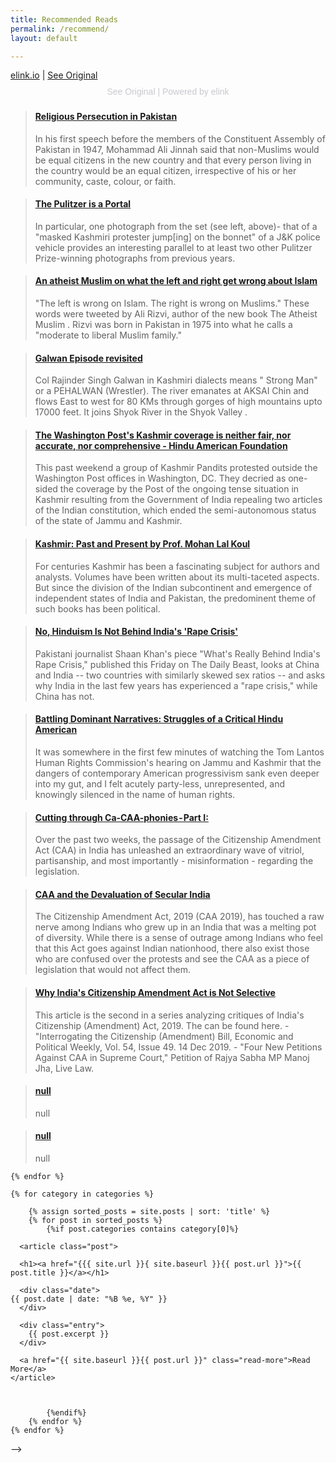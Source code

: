 ```yaml
---
title: Recommended Reads
permalink: /recommend/
layout: default

---
```

<div data-elink="https://elink.io/embed/9725f90"><a href="https://elink.io" target="_blank">elink.io</a> | <a href="https://elink.io/p/9725f90" target="_blank">See Original</a></div><p style="color:#c9c8cd;font-family:Arial,sans-serif;font-size:14px;line-height:17px;margin-bottom:0;margin-top:8px;overflow:hidden;padding:2px 4px;text-align:center;text-overflow:ellipsis;white-space:nowrap;"><a href="https://elink.io/p/9725f90" target="_blank" style="text-decoration:none;color:#c9c8cd;font-family:Arial,sans-serif;font-size:14px;font-style:normal;font-weight:normal;line-height:17px;">See Original</a> | <a href="https://elink.io" target="_blank" style="text-decoration:none;color:#c9c8cd;font-family:Arial,sans-serif;font-size:14px;font-style:normal;font-weight:normal;line-height:17px;">Powered by elink</a></p><script async src="https://d1sf3a4rercrry.cloudfront.net/embed.js" charset="utf-8"></script>
<blockquote class="embedly-card"><h4><a href="https://ridhirebuts.github.io/Religious-persecution-in-pakistan/">Religious Persecution in Pakistan</a></h4><p>In his first speech before the members of the Constituent Assembly of Pakistan in 1947, Mohammad Ali Jinnah said that non-Muslims would be equal citizens in the new country and that every person living in the country would be an equal citizen, irrespective of his or her community, caste, colour, or faith.</p></blockquote>
<script async src="//cdn.embedly.com/widgets/platform.js" charset="UTF-8"></script>



<blockquote class="embedly-card"><h4><a href="https://blog.usejournal.com/the-pulitzer-is-a-portal-b157bc0f6850">The Pulitzer is a Portal</a></h4><p>In particular, one photograph from the set (see left, above)- that of a "masked Kashmiri protester jump[ing] on the bonnet" of a J&K police vehicle provides an interesting parallel to at least two other Pulitzer Prize-winning photographs from previous years.</p></blockquote>
<script async src="//cdn.embedly.com/widgets/platform.js" charset="UTF-8"></script>



<blockquote class="embedly-card"><h4><a href="https://www.vox.com/conversations/2017/7/7/15886862/islam-trump-isis-terrorism-ali-rizvi-religion-sam-harris">An atheist Muslim on what the left and right get wrong about Islam</a></h4><p>"The left is wrong on Islam. The right is wrong on Muslims." These words were tweeted by Ali Rizvi, author of the new book The Atheist Muslim . Rizvi was born in Pakistan in 1975 into what he calls a "moderate to liberal Muslim family."</p></blockquote>
<script async src="//cdn.embedly.com/widgets/platform.js" charset="UTF-8"></script>



<blockquote class="embedly-card"><h4><a href="https://thepunjabpulse.com/galwan-episode-revisited/">Galwan Episode revisited</a></h4><p>Col Rajinder Singh Galwan in Kashmiri dialects means " Strong Man" or a PEHALWAN (Wrestler). The river emanates at AKSAI Chin and flows East to west for 80 KMs through gorges of high mountains upto 17000 feet. It joins Shyok River in the Shyok Valley .</p></blockquote>
<script async src="//cdn.embedly.com/widgets/platform.js" charset="UTF-8"></script>



<blockquote class="embedly-card"><h4><a href="https://www.hinduamerican.org/blog/the-washington-posts-kashmir-coverage-is-neither-fair-nor-accurate-nor-comprehensive/">The Washington Post's Kashmir coverage is neither fair, nor accurate, nor comprehensive - Hindu American Foundation</a></h4><p>This past weekend a group of Kashmir Pandits protested outside the Washington Post offices in Washington, DC. They decried as one-sided the coverage by the Post of the ongoing tense situation in Kashmir resulting from the Government of India repealing two articles of the Indian constitution, which ended the semi-autonomous status of the state of Jammu and Kashmir.</p></blockquote>
<script async src="//cdn.embedly.com/widgets/platform.js" charset="UTF-8"></script>



<blockquote class="embedly-card"><h4><a href="http://ikashmir.net/pastpresent/index.html">Kashmir: Past and Present by Prof. Mohan Lal Koul</a></h4><p>For centuries Kashmir has been a fascinating subject for authors and analysts. Volumes have been written about its multi-taceted aspects. But since the division of the Indian subcontinent and emergence of independent states of India and Pakistan, the predominent theme of such books has been political.</p></blockquote>
<script async src="//cdn.embedly.com/widgets/platform.js" charset="UTF-8"></script>



<blockquote class="embedly-card"><h4><a href="https://www.huffpost.com/entry/no-hinduism-is-not-behind-indias-rape-crisis_b_9554926?guccounter=1">No, Hinduism Is Not Behind India's 'Rape Crisis'</a></h4><p>Pakistani journalist Shaan Khan's piece "What's Really Behind India's Rape Crisis," published this Friday on The Daily Beast, looks at China and India -- two countries with similarly skewed sex ratios -- and asks why India in the last few years has experienced a "rape crisis," while China has not.</p></blockquote>
<script async src="//cdn.embedly.com/widgets/platform.js" charset="UTF-8"></script>



<blockquote class="embedly-card"><h4><a href="https://medium.com/@induv/battling-dominant-narratives-struggles-of-a-critical-hindu-american-d3729ab75618">Battling Dominant Narratives: Struggles of a Critical Hindu American</a></h4><p>It was somewhere in the first few minutes of watching the Tom Lantos Human Rights Commission's hearing on Jammu and Kashmir that the dangers of contemporary American progressivism sank even deeper into my gut, and I felt acutely party-less, unrepresented, and knowingly silenced in the name of human rights.</p></blockquote>
<script async src="//cdn.embedly.com/widgets/platform.js" charset="UTF-8"></script>



<blockquote class="embedly-card"><h4><a href="https://medium.com/@parihar.parth/cutting-through-ca-caa-phonies-part-i-e8aaf06bd059">Cutting through Ca-CAA-phonies - Part I:</a></h4><p>Over the past two weeks, the passage of the Citizenship Amendment Act (CAA) in India has unleashed an extraordinary wave of vitriol, partisanship, and most importantly - misinformation - regarding the legislation.</p></blockquote>
<script async src="//cdn.embedly.com/widgets/platform.js" charset="UTF-8"></script>



<blockquote class="embedly-card"><h4><a href="https://www.thehinducentre.com/the-arena/current-issues/article30789891.ece">CAA and the Devaluation of Secular India</a></h4><p>The Citizenship Amendment Act, 2019 (CAA 2019), has touched a raw nerve among Indians who grew up in an India that was a melting pot of diversity. While there is a sense of outrage among Indians who feel that this Act goes against Indian nationhood, there also exist those who are confused over the protests and see the CAA as a piece of legislation that would not affect them.</p></blockquote>
<script async src="//cdn.embedly.com/widgets/platform.js" charset="UTF-8"></script>



<blockquote class="embedly-card"><h4><a href="https://medium.com/@parihar.parth/why-indias-citizenship-amendment-act-is-not-selective-b8c925fb9d99">Why India's Citizenship Amendment Act is Not Selective</a></h4><p>This article is the second in a series analyzing critiques of India's Citizenship (Amendment) Act, 2019. The can be found here. - "Interrogating the Citizenship (Amendment) Bill, Economic and Political Weekly, Vol. 54, Issue 49. 14 Dec 2019. - "Four New Petitions Against CAA in Supreme Court," Petition of Rajya Sabha MP Manoj Jha, Live Law.</p></blockquote>
<script async src="//cdn.embedly.com/widgets/platform.js" charset="UTF-8"></script>



<blockquote class="embedly-card"><h4><a href="https://www.prsindia.org/sites/default/files/bill_files/Joint%20committee%20report%20on%20citizenship%20%28A%29%20bill.pdf">null</a></h4><p>null</p></blockquote>
<script async src="//cdn.embedly.com/widgets/platform.js" charset="UTF-8"></script>



<blockquote class="embedly-card"><h4><a href="http://164.100.47.4/BillsTexts/LSBillTexts/asintroduced/370_2019_LS_Eng.pdf">null</a></h4><p>null</p></blockquote>
<script async src="//cdn.embedly.com/widgets/platform.js" charset="UTF-8"></script>









<!-- <div>
    {% assign categories = site.categories | sort %}
    {% for category in categories %}
<!--         <span class="site-tag">
            <a href="#{{ category | first | slugify }}">
                    {{ category[0] | replace:'-', ' ' }} ({{ category | last | size }})
            </a>
        </span> -->
    {% endfor %}
</div>
<div id="index">
   
    {% for category in categories %}
<!--         <a name="{{ category[0] }}"></a>
        <h2>{{ category[0] | replace:'-', ' ' }} ({{ category | last | size }})</h2> -->
        {% assign sorted_posts = site.posts | sort: 'title' %}
        {% for post in sorted_posts %}
            {%if post.categories contains category[0]%}
    
      <article class="post">

      <h1><a href="{{{ site.url }}{ site.baseurl }}{{ post.url }}">{{ post.title }}</a></h1>

      <div class="date">
    {{ post.date | date: "%B %e, %Y" }}
      </div>

      <div class="entry">
        {{ post.excerpt }}
      </div>

      <a href="{{ site.baseurl }}{{ post.url }}" class="read-more">Read More</a>
    </article>
             
                
         
            {%endif%}
        {% endfor %}
    {% endfor %}
</div> -->
